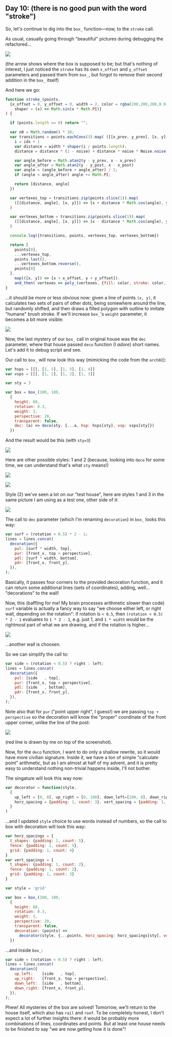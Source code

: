 ## Day 10: (there is no good pun with the word "stroke")

So, let's continue to dig into the `box_` function—now, to the `stroke` call.

As usual, casually going through "beautiful" pictures during debugging the refactored...

![](image23.png)

(the arrow shows where the box is supposed to be; but that's nothing of interest, I just noticed the `stroke` has its own `x_offset` and `y_offset` parameters and passed them from `box_`, but forgot to remove their second addition in the `box_` itself)

And here we go:

```js
function stroke_(points,
  {x_offset = 0, y_offset = 0, width = 2, color = rgba(200,200,200,0.9), noise = 0.5, outline = 1,
    shaper = (x) => Math.sin(x * Math.PI)}
) {

  if (points.length == 0) return "";

  var n0 = Math.random() * 10;
  var transitions = points.eachCons(3).map( ([[x_prev, y_prev], [x, y], [x_post, y_post]], idx) => {
    i = idx + 1
    var distance = width * shaper(i / points.length);
    distance = distance * (1 - noise) + distance * noise * Noise.noise(i * 0.5, n0);

    var angle_before = Math.atan2(y - y_prev, x - x_prev)
    var angle_after = Math.atan2(y - y_post, x - x_post)
    var angle = (angle_before + angle_after) / 2;
    if (angle < angle_after) angle += Math.PI;

    return [distance, angle]
  })

  var vertexes_top = transitions.zip(points.slice(1)).map(
    ([[distance, angle], [x, y]]) => [x + distance * Math.cos(angle), y + distance * Math.sin(angle)]
  )

  var vertexes_bottom = transitions.zip(points.slice(1)).map(
    ([[distance, angle], [x, y]]) => [x - distance * Math.cos(angle), y - distance * Math.sin(angle)]
  )

  console.log({transitions, points, vertexes_top, vertexes_bottom})

  return [
    points[0],
    ...vertexes_top,
    points.last(),
    ...vertexes_bottom.reverse(),
    points[0]
  ].
    map(([x, y]) => [x + x_offset, y + y_offset]).
    and_then( vertexes => poly_(vertexes, {fill: color, stroke: color, width: outline}))
}
```
...it should be more or less obvious now: given a line of points `(x, y)`, it calculates two sets of pairs of other dots, being somewhere around the line, but randomly shifted, and then draws a filled polygon with outline to imitate "humane" brush stroke. If we'll increase `box_`'s `weight` parameter, it becomes a bit more visible:

![](image24.png)

Now, the last mystery of our `box_` call in original house was the `dec` parameter, where that house passed `deco` function (I _adore_) short names. Let's add it to debug script and see.

Our call to `box_` will now look this way (mimicking the code from the `arch02`):
```js
var hsps = [[], [1, 5], [1, 5], [1, 4]]
var vsps = [[], [1, 2], [1, 2], [1, 3]]

var sty = 3

var box = box_(100, 100,
  {
    height: 60,
    rotation: 0.3,
    weight: 3,
    perspective: 20,
    transparent: false,
    dec: (a) => deco(sty, {...a, hsp: hsps[sty], vsp: vsps[sty]})
  })
```
And the result would be this (with `sty=3`)

![](image25.png)

Here are other possible styles: 1 and 2 (because, looking into `deco` for some time, we can understand that's what `sty` means!)

![](image26.png)

![](image27.png)

Style (2) we've seen a lot on our "test house", here are styles 1 and 3 in the same picture I am using as a test one, other side of it:

![](image30.png)

The call to `dec` parameter (which I'm renaming `decoration`) in `box_` looks this way:
```js
var surf = (rotation < 0.5) * 2 - 1;
lines = lines.concat(
  decoration({
    pul: [surf * width, top],
    pur: [front_x, top + perspective],
    pdl: [surf * width, bottom],
    pdr: [front_x, front_y],
  }),
);
```

Basically, it passes four corners to the provided decoration function, and it can return some additional lines (sets of coordinates), adding, well... "decorations" to the wall!

Now, this (baffling for me! My brain processes arithmetic slower than code) `surf` variable is actually a fancy way to say "we choose either left, or right wall, depending on the rotation": if rotation is `< 0.5`, then `(rotation < 0.5) * 2 - 1` evaluates to `1 * 2 - 1`, e.g. just 1, and `1 * width` would be the rightmost part of what we are drawing, and if the rotation is higher...

![](image28.png)

...another wall is choosen.

So we can simplify the call to:

```js
var side = (rotation < 0.5) ? right : left;
lines = lines.concat(
  decoration({
    pul: [side   , top],
    pur: [front_x, top + perspective],
    pdl: [side   , bottom],
    pdr: [front_x, front_y],
  }),
);
```

Note also that for `pur` ("point upper right", I guess!) we are passing `top + perspective` so the decoration will know the "proper" coordinate of the front upper corner, unlike the line of the post:

![](image29.png)

(red line is drawn by me on top of the screenshot).

Now, for the `deco` function, I want to do only a shallow rewrite, so it would have more civilian signature. Inside it, we have a ton of simple "calculate point" arithmetic, but as I am almost at half of my advent, and it is pretty easy to understand nothing non-trivial happens inside, I'll not bother.

The singature will look this way now:

```js
var decorator = function(style,
  {
    up_left = [0, 0], up_right = [0, 100], down_left=[100, 0], down_right=[100, 100],
    horz_spacing = {padding: 1, count: 3}, vert_spacing = {padding: 1, count: 2}
  }
)
```

...and I updated `style` choice to use words instead of numbers, so the call to box with decoration will look this way:

```js
var horz_spacings = {
  t_shapes: {padding: 1, count: 5},
  fence: {padding: 1, count: 5},
  grid: {padding: 1, count: 4}
}
var vert_spacings = {
  t_shapes: {padding: 1, count: 2},
  fence: {padding: 1, count: 2},
  grid: {padding: 1, count: 3}
}

var style = 'grid'

var box = box_(100, 100,
  {
    height: 60,
    rotation: 0.3,
    weight: 3,
    perspective: 20,
    transparent: false,
    decoration: (points) =>
      decorator(style, {...points, horz_spacing: horz_spacings[sty], vert_spacing: vert_spacings[sty]})
  })
```

...and inside `box_`:

```js
var side = (rotation < 0.5) ? right : left;
lines = lines.concat(
  decoration({
    up_left:    [side   , top],
    up_right:   [front_x, top + perspective],
    down_left:  [side   , bottom],
    down_right: [front_x, front_y],
  }),
);
```

Phew! All mysteries of the box are solved! Tomorrow, we'll return to the house itself, which also has `rail` and `roof`. To be completely honest, I don't expect a lot of further insights there: it would be probably more combinations of lines, coordinates and points. But at least one house needs to be finished to say "we are now getting how it is done"!
